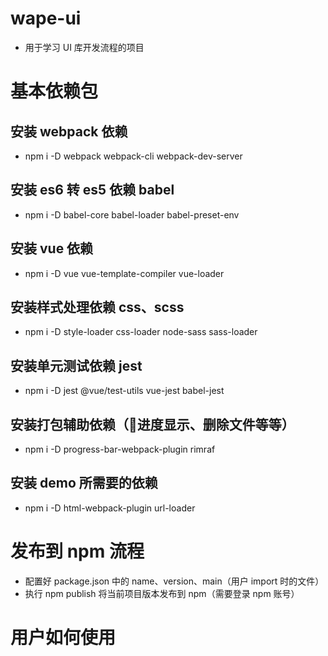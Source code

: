 # wape-ui
- 用于学习 UI 库开发流程的项目

# 基本依赖包

## 安装 webpack 依赖
- npm i -D webpack webpack-cli webpack-dev-server

## 安装 es6 转 es5 依赖 babel
- npm i -D babel-core babel-loader babel-preset-env

## 安装 vue 依赖
- npm i -D vue vue-template-compiler vue-loader

## 安装样式处理依赖 css、scss
- npm i -D style-loader css-loader node-sass sass-loader

## 安装单元测试依赖 jest
- npm i -D jest @vue/test-utils vue-jest babel-jest

## 安装打包辅助依赖（进度显示、删除文件等等）
- npm i -D progress-bar-webpack-plugin rimraf

## 安装 demo 所需要的依赖
- npm i -D html-webpack-plugin url-loader

# 发布到 npm 流程
- 配置好 package.json 中的 name、version、main（用户 import 时的文件）
- 执行 npm publish 将当前项目版本发布到 npm（需要登录 npm 账号）

# 用户如何使用